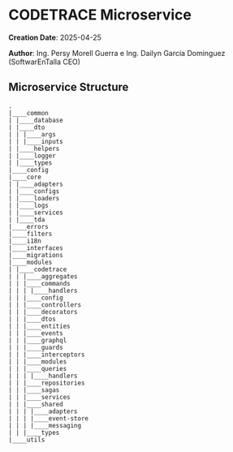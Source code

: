 # CODETRACE Microservice

**Creation Date**: 2025-04-25

**Author**: Ing. Persy Morell Guerra e Ing. Dailyn García Dominguez (SoftwarEnTalla CEO)

## Microservice Structure

```plaintext
.
|____common
| |____database
| |____dto
| | |____args
| | |____inputs
| |____helpers
| |____logger
| |____types
|____config
|____core
| |____adapters
| |____configs
| |____loaders
| |____logs
| |____services
| |____tda
|____errors
|____filters
|____i18n
|____interfaces
|____migrations
|____modules
| |____codetrace
| | |____aggregates
| | |____commands
| | | |____handlers
| | |____config
| | |____controllers
| | |____decorators
| | |____dtos
| | |____entities
| | |____events
| | |____graphql
| | |____guards
| | |____interceptors
| | |____modules
| | |____queries
| | | |____handlers
| | |____repositories
| | |____sagas
| | |____services
| | |____shared
| | | |____adapters
| | | |____event-store
| | | |____messaging
| | |____types
|____utils
```
